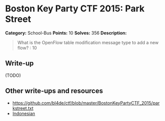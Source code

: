 # Boston Key Party CTF 2015: Park Street

**Category:** School-Bus
**Points:** 10
**Solves:** 356
**Description:**

> What is the OpenFlow table modification message type to add a new flow? : 10

## Write-up

(TODO)

## Other write-ups and resources

* <https://github.com/bl4de/ctf/blob/master/BostonKeyPartyCTF_2015/parkstreet.txt>
* [Indonesian](http://blog.rentjong.net/2015/03/boston-key-party-2015-park-street.html)